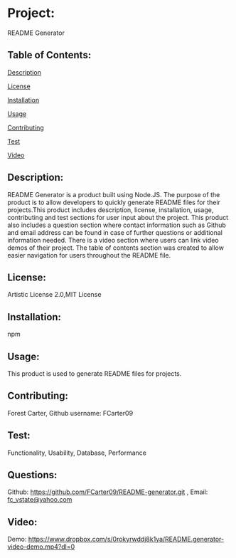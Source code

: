 
# Project: 

README Generator

## Table of Contents:
[Description](#description)

[License](#license)

[Installation](#installation)

[Usage](#usage)

[Contributing](#contributing)

[Test](#test)

[Video](#video)

## Description: 

README Generator is a product built using Node.JS. The purpose of the product is to allow developers to quickly generate README files for their projects.This product includes description, license, installation, usage, contributing and test sections for user input about the project. This product also includes a question section where contact information such as Github and email address can be found in case of further questions or additional information needed. There is a video section where users can link video demos of their project. The table of contents section was created to allow easier navigation for users throughout the README file.

## License: 

Artistic License 2.0,MIT License

## Installation: 

npm

## Usage: 

This product is used to generate README files for projects.

## Contributing: 

Forest Carter, Github username: FCarter09

## Test: 

Functionality, Usability, Database, Performance

## Questions: 

Github: https://github.com/FCarter09/README-generator.git , Email: fc_vstate@yahoo.com

## Video:

Demo: https://www.dropbox.com/s/0rokyrwddj8k1ya/README.generator-video-demo.mp4?dl=0

